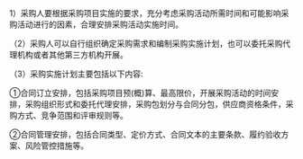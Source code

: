 1）采购人要根据采购项目实施的要求，充分考虑采购活动所需时间和可能影响采购活动进行的因素，合理安排采购活动实施时间。

（2）采购人可以自行组织确定采购需求和编制采购实施计划，也可以委托采购代理机构或者其他第三方机构开展。

（3）采购实施计划主要包括以下内容:

①合同订立安排，包括采购项目预(概)算、最高限价，开展采购活动的时间安排，采购组织形式和委托代理安排，采购包划分与合同分包，供应商资格条件，采购方式、竞争范围和评审规则等。

②合同管理安排，包括合同类型、定价方式、合同文本的主要条款、履约验收方案、风险管控措施等。